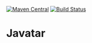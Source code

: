 [![Maven Central](http://maven-badges.herokuapp.com/maven-central/de.kisner/javatar/badge.svg)](http://search.maven.org/#search%7Cgav%7C1%7Cg%3A%22de.kisner%22%20AND%20a%3A%javatar%22) [![Build Status](https://www.aht-group.com/jenkins/buildStatus/icon?job=JAVATAR)](https://www.aht-group.com/jenkins/job/JAVATAR)

# Javatar
